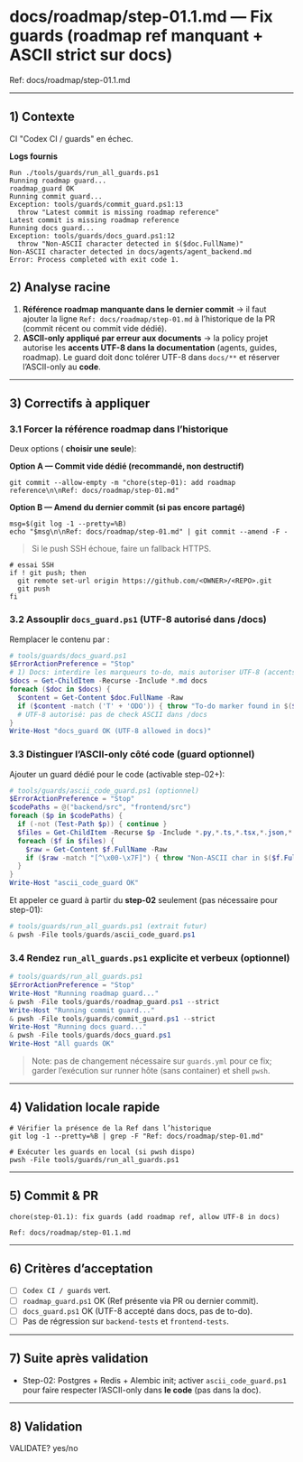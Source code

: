 # docs/roadmap/step-01.1.md — Fix guards (roadmap ref manquant + ASCII strict sur docs)

Ref: docs/roadmap/step-01.1.md

---

## 1) Contexte
CI "Codex CI / guards" en échec.

**Logs fournis**
```
Run ./tools/guards/run_all_guards.ps1
Running roadmap guard...
roadmap_guard OK
Running commit guard...
Exception: tools/guards/commit_guard.ps1:13
  throw "Latest commit is missing roadmap reference"
Latest commit is missing roadmap reference
Running docs guard...
Exception: tools/guards/docs_guard.ps1:12
  throw "Non-ASCII character detected in $($doc.FullName)"
Non-ASCII character detected in docs/agents/agent_backend.md
Error: Process completed with exit code 1.
```

## 2) Analyse racine
1) **Référence roadmap manquante dans le dernier commit** → il faut ajouter la ligne `Ref: docs/roadmap/step-01.md` à l’historique de la PR (commit récent ou commit vide dédié).
2) **ASCII-only appliqué par erreur aux documents** → la policy projet autorise les **accents UTF-8 dans la documentation** (agents, guides, roadmap). Le guard doit donc tolérer UTF-8 dans `docs/**` et réserver l’ASCII-only au **code**.

---

## 3) Correctifs à appliquer

### 3.1 Forcer la référence roadmap dans l’historique
Deux options (
**choisir une seule**):

**Option A — Commit vide dédié (recommandé, non destructif)**
```
git commit --allow-empty -m "chore(step-01): add roadmap reference\n\nRef: docs/roadmap/step-01.md"
```

**Option B — Amend du dernier commit (si pas encore partagé)**
```
msg=$(git log -1 --pretty=%B)
echo "$msg\n\nRef: docs/roadmap/step-01.md" | git commit --amend -F -
```

> Si le push SSH échoue, faire un fallback HTTPS.
```
# essai SSH
if ! git push; then
  git remote set-url origin https://github.com/<OWNER>/<REPO>.git
  git push
fi
```

### 3.2 Assouplir `docs_guard.ps1` (UTF-8 autorisé dans /docs)
Remplacer le contenu par :
```ps1
# tools/guards/docs_guard.ps1
$ErrorActionPreference = "Stop"
# 1) Docs: interdire les marqueurs to-do, mais autoriser UTF-8 (accents)
$docs = Get-ChildItem -Recurse -Include *.md docs
foreach ($doc in $docs) {
  $content = Get-Content $doc.FullName -Raw
  if ($content -match ('T' + 'ODO')) { throw "To-do marker found in $($doc.FullName)" }
  # UTF-8 autorisé: pas de check ASCII dans /docs
}
Write-Host "docs_guard OK (UTF-8 allowed in docs)"
```

### 3.3 Distinguer l’ASCII-only côté **code** (guard optionnel)
Ajouter un guard dédié pour le code (activable step-02+):
```ps1
# tools/guards/ascii_code_guard.ps1 (optionnel)
$ErrorActionPreference = "Stop"
$codePaths = @("backend/src", "frontend/src")
foreach ($p in $codePaths) {
  if (-not (Test-Path $p)) { continue }
  $files = Get-ChildItem -Recurse $p -Include *.py,*.ts,*.tsx,*.json,*.yml,*.yaml,*.ps1
  foreach ($f in $files) {
    $raw = Get-Content $f.FullName -Raw
    if ($raw -match "[^\x00-\x7F]") { throw "Non-ASCII char in $($f.FullName)" }
  }
}
Write-Host "ascii_code_guard OK"
```
Et appeler ce guard à partir du **step-02** seulement (pas nécessaire pour step-01):
```ps1
# tools/guards/run_all_guards.ps1 (extrait futur)
& pwsh -File tools/guards/ascii_code_guard.ps1
```

### 3.4 Rendez `run_all_guards.ps1` explicite et verbeux (optionnel)
```ps1
# tools/guards/run_all_guards.ps1
$ErrorActionPreference = "Stop"
Write-Host "Running roadmap guard..."
& pwsh -File tools/guards/roadmap_guard.ps1 --strict
Write-Host "Running commit guard..."
& pwsh -File tools/guards/commit_guard.ps1 --strict
Write-Host "Running docs guard..."
& pwsh -File tools/guards/docs_guard.ps1
Write-Host "All guards OK"
```

> Note: pas de changement nécessaire sur `guards.yml` pour ce fix; garder l’exécution sur runner hôte (sans container) et shell `pwsh`.

---

## 4) Validation locale rapide
```
# Vérifier la présence de la Ref dans l’historique
git log -1 --pretty=%B | grep -F "Ref: docs/roadmap/step-01.md"

# Exécuter les guards en local (si pwsh dispo)
pwsh -File tools/guards/run_all_guards.ps1
```

---

## 5) Commit & PR
```
chore(step-01.1): fix guards (add roadmap ref, allow UTF-8 in docs)

Ref: docs/roadmap/step-01.1.md
```

---

## 6) Critères d’acceptation
- [ ] `Codex CI / guards` vert.
- [ ] `roadmap_guard.ps1` OK (Ref présente via PR ou dernier commit).
- [ ] `docs_guard.ps1` OK (UTF-8 accepté dans docs, pas de to-do).
- [ ] Pas de régression sur `backend-tests` et `frontend-tests`.

---

## 7) Suite après validation
- Step-02: Postgres + Redis + Alembic init; activer `ascii_code_guard.ps1` pour faire respecter l’ASCII-only dans **le code** (pas dans la doc).

---

## 8) Validation

VALIDATE? yes/no

